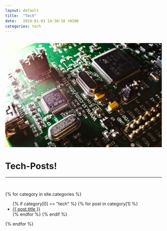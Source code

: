 ```yaml
---
layout: default
title:  "Tech"
date:   2019-01-03 14:38:18 +0100
categories: tech
---
```

![pcb-macro](/img/pcb.jpg)
---
# Tech-Posts!
---
<br>

{% for category in site.categories %}
  <ul>
    {% if category[0] == "tech" %}
        {% for post in category[1] %}
            <li><a href="{{ post.url }}">{{ post.title }}</a></li>
        {% endfor %}
    {% endif %}
  </ul>
{% endfor %}


